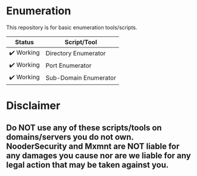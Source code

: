 # Enumeration
This repository is for basic enumeration tools/scripts.

| Status      | Script/Tool |
| ----------- | ----------- |
|✔️ Working  | Directory Enumerator  |
|✔️ Working  | Port Enumerator       |
|✔️ Working  | Sub-Domain Enumerator |

# Disclaimer

## Do NOT use any of these scripts/tools on domains/servers you do not own. NooderSecurity and Mxmnt are NOT liable for any damages you cause nor are we liable for any legal action that may be taken against you.
